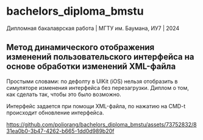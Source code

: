 # bachelors_diploma_bmstu
Дипломная бакалаврская работа | МГТУ им. Баумана, ИУ7 | 2024

## Метод динамического отображения изменений пользовательского интерфейса на основе обработки изменений XML-файла  


Простыми словами: по дефолту в UIKit (iOS) нельзя отобразить в симуляторе изменения интерфейса без перезагрузки. Диплом о том, как сделать так, чтобы это было возможно.

Интерфейс задается при помощи XML-файла, по нажатию на CMD-t происходит обновление интерфейса.

https://github.com/poliorang/bachelors_diploma_bmstu/assets/73752832/831ea0b0-3b47-4262-b665-1dd0d989b20f

